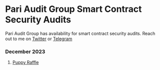 # Pari Audit Group Smart Contract Security Audits

Pari Audit Group has availability for smart contract security audits. Reach out to me on [Twitter](https://twitter.com/tomarpari90) or [Telegram](https://t.me/paritomarr)

### December 2023

1. [Puppy Raffle](https://github.com/paritomarrr/audits/blob/main/2023-09-01-puppy-raffle.md)

